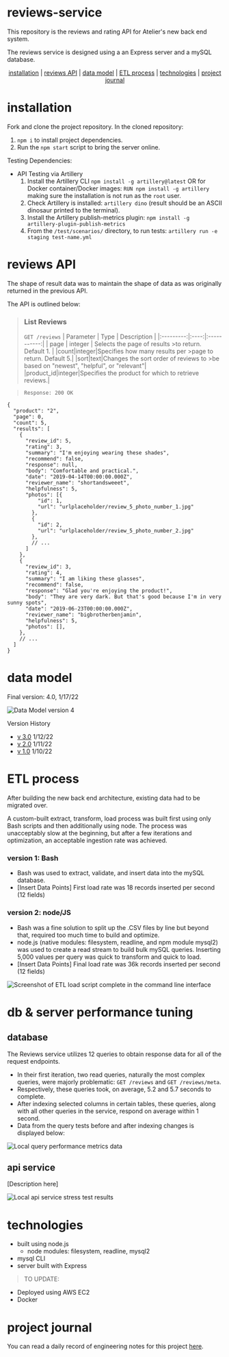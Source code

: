 # **reviews-service**

This repository is the reviews and rating API for Atelier's new back end system.

The reviews service is designed using a an Express server and a mySQL database.

<div align="center">

[installation](#installation) |
[reviews API](#reviews-api) |
[data model](#data-model) |
[ETL process](#etl-process) |
[technologies](#dependencies) |
[project journal](#project-journal)

</div>

# **installation**

Fork and clone the project repository. In the cloned repository:
1. `npm i` to install project dependencies.
2. Run the `npm start` script to bring the server online.

Testing Dependencies:
- API Testing via Artillery
  1. Install the Artillery CLI `npm install -g artillery@latest` OR for Docker container/Docker images: `RUN npm install -g artillery` making sure the installation is not run as the `root` user.
  2. Check Artillery is installed: `artillery dino` (result should be an ASCII dinosaur printed to the terminal).
  3. Install the Artillery publish-metrics plugin: `npm install -g artillery-plugin-publish-metrics`
  4. From the `/test/scenarios/` directory, to run tests: `artillery run -e staging test-name.yml`

# **reviews API**

The shape of result data was to maintain the  shape of data as was originally returned in the previous API.

The API is outlined below:

> ### **List Reviews**
>`GET /reviews`
>| Parameter | Type | Description |
>|:---------:|:----:|:-----------:|
>| page | integer | Selects the page of results >to return. Default 1. |
>|count|integer|Specifies how many results per >page to return. Default 5.|
>|sort|text|Changes the sort order of reviews to >be based on "newest", "helpful", or "relevant"|
>|product_id|integer|Specifies the product for which to retrieve reviews.|

>`Response: 200 OK`

```
{
  "product": "2",
  "page": 0,
  "count": 5,
  "results": [
    {
      "review_id": 5,
      "rating": 3,
      "summary": "I'm enjoying wearing these shades",
      "recommend": false,
      "response": null,
      "body": "Comfortable and practical.",
      "date": "2019-04-14T00:00:00.000Z",
      "reviewer_name": "shortandsweeet",
      "helpfulness": 5,
      "photos": [{
          "id": 1,
          "url": "urlplaceholder/review_5_photo_number_1.jpg"
        },
        {
          "id": 2,
          "url": "urlplaceholder/review_5_photo_number_2.jpg"
        },
        // ...
      ]
    },
    {
      "review_id": 3,
      "rating": 4,
      "summary": "I am liking these glasses",
      "recommend": false,
      "response": "Glad you're enjoying the product!",
      "body": "They are very dark. But that's good because I'm in very sunny spots",
      "date": "2019-06-23T00:00:00.000Z",
      "reviewer_name": "bigbrotherbenjamin",
      "helpfulness": 5,
      "photos": [],
    },
    // ...
  ]
}
```

# **data model**

Final version: 4.0, 1/17/22

![Data Model version 4](./resources/data-models/sql-modelv4.png)

Version History
- [v 3.0][version2] 1/12/22
- [v 2.0][version2] 1/11/22
- [v 1.0][version1] 1/10/22

[version3]: ./data_models/sql-modelv3.png
[version2]: ./data_models/sql-modelv2.png
[version1]: ./data_models/sql-modelv1.png

# **ETL process**

After building the new back end architecture, existing data had to be migrated over.

A custom-built extract, transform, load process was built first using only Bash scripts and then additionally using node. The process was unacceptably slow at the beginning, but after a few iterations and optimization, an acceptable ingestion rate was achieved.

### **version 1: Bash**

- Bash was used to extract, validate, and insert data into the mySQL database.
- [Insert Data Points] First load rate was 18 records inserted per second (12 fields)

### **version 2: node/JS**

- Bash was a fine solution to split up the .CSV files by line but beyond that, required too much time to build and optimize.
- node.js (native modules: filesystem, readline, and npm module mysql2) was used to create a read stream to build bulk mySQL queries. Inserting 5,000 values per query was quick to transform and quick to load.
- [Insert Data Points] Final load rate was 36k records inserted per second (12 fields)

![Screenshot of ETL load script complete in the command line interface](./resources/load-script-ss.png)


# **db & server performance tuning**

## **database**

The Reviews service utilizes 12 queries to obtain response data for all of the request endpoints.
- In their first iteration, two read queries, naturally the most complex queries, were majorly problematic: `GET /reviews` and `GET /reviews/meta`.
- Respectively, these queries took, on average, 5.2 and 5.7 seconds to complete.
- After indexing selected columns in certain tables, these queries, along with all other queries in the service, respond on average within 1 second.
- Data from the query tests before and after indexing changes is displayed below:

![Local query performance metrics data](./metrics/local-query-perf-tuning-metrics.png)

## **api service**

[Description here]

![Local api service stress test results](./metrics/local-api-service-stress-testing.png)


# **technologies**

- built using node.js
  - node modules: filesystem, readline, mysql2
- mysql CLI
- server built with Express

> TO UPDATE:
- Deployed using AWS EC2
- Docker

# **project journal**

You can read a daily record of engineering notes for this project [here](https://vagabond-papaya-2c5.notion.site/36e2556afa6849c488e6ff99cf762ab5?v=c6bd8b96f66a4c37b43d2ee8c08bfc5f).

